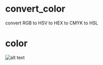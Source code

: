# convert_color
convert RGB to HSV to HEX to CMYK to HSL

# color
![alt text](https://qthelper.ru/wp-content/uploads/2022/10/RGB_HSV_HEX_HSL.jpg)
